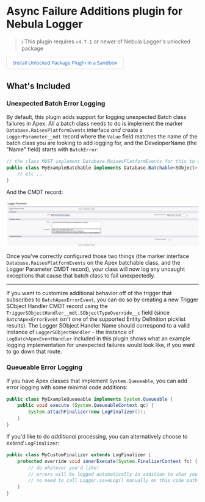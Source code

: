 # Async Failure Additions plugin for Nebula Logger

> :information_source: This plugin requires `v4.7.1` or newer of Nebula Logger's unlocked package

[![Install Unlocked Package](../.images/btn-install-unlocked-package-plugin-sandbox.png)](https://test.salesforce.com/packaging/installPackage.apexp?p0=TODO)

## What's Included

### Unexpected Batch Error Logging

By default, this plugin adds support for logging unexpected Batch class failures in Apex. All a batch class needs to do is implement the marker `Database.RaisesPlatformEvents` interface _and_ create a `LoggerParameter__mdt` record where the `Value` field matches the name of the batch class you are looking to add logging for, and the DeveloperName (the "Name" field) starts with `BatchError`:

```java
// the class MUST implement Database.RaisesPlatformEvents for this to work correctly!
public class MyExampleBatchable implements Database.Batchable<SObject>, Database.RaisesPlatformEvents {
    // etc ...
}
```

And the CMDT record:

![Setting up the Logger Parameter record to opt into unexpected Batch failures](.images/opt-into-batch-logging-with-logger-parameter.png)

Once you've correctly configured those two things (the marker interface `Database.RaisesPlatformEvents` on the Apex batchable class, and the Logger Parameter CMDT record), your class will now log any uncaught exceptions that cause that batch class to fail unexpectedly.

---

If you want to customize additional behavior off of the trigger that subscribes to `BatchApexErrorEvent`, you can do so by creating a new Trigger SObject Handler CMDT record using the `TriggerSObjectHandler__mdt.SObjectTypeOverride__c` field (since `BatchApexErrorEvent` isn't one of the supported Entity Definition picklist results). The Logger SObject Handler Name should correspond to a valid instance of `LoggerSObjectHandler` - the instance of `LogBatchApexEventHandler` included in this plugin shows what an example logging implementation for unexpected failures would look like, if you want to go down that route.

### Queueable Error Logging

If you have Apex classes that implement `System.Queueable`, you can add error logging with some minimal code additions:

```java
public class MyExampleQueueable implements System.Queueable {
    public void execute (System.QueueableContext qc) {
        System.attachFinalizer(new LogFinalizer());
    }
}
```

If you'd like to do _additional_ processing, you can alternatively choose to _extend_ `LogFinalizer`:

```java
public class MyCustomFinalizer extends LogFinalizer {
    protected override void innerExecute(System.FinalizerContext fc) {
        // do whatever you'd like!
        // errors will be logged automatically in addition to what you choose to do here
        // no need to call Logger.saveLog() manually on this code path
    }
}
```
